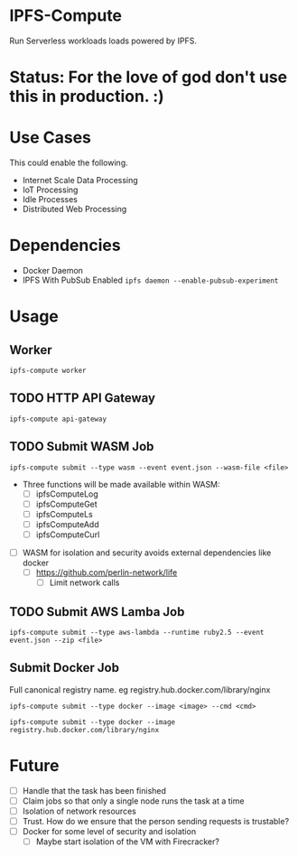 # IPFS-Compute

Run Serverless workloads loads powered by IPFS.

# Status: For the love of god don't use this in production. :)

# Use Cases

This could enable the following.

 - Internet Scale Data Processing
 - IoT Processing
 - Idle Processes
 - Distributed Web Processing

# Dependencies

 - Docker Daemon
 - IPFS With PubSub Enabled `ipfs daemon --enable-pubsub-experiment`

# Usage

## Worker

```
ipfs-compute worker
```

## TODO HTTP API Gateway

```
ipfs-compute api-gateway
```

## TODO Submit WASM Job

```
ipfs-compute submit --type wasm --event event.json --wasm-file <file>
```

 - Three functions will be made available within WASM:
    - [ ] ipfsComputeLog
    - [ ] ipfsComputeGet
    - [ ] ipfsComputeLs
    - [ ] ipfsComputeAdd
    - [ ] ipfsComputeCurl
 - [ ] WASM for isolation and security avoids external dependencies like docker
    - [ ] https://github.com/perlin-network/life
        - [ ] Limit network calls

## TODO Submit AWS Lamba Job

```
ipfs-compute submit --type aws-lambda --runtime ruby2.5 --event event.json --zip <file>
```

## Submit Docker Job

Full canonical registry name. eg registry.hub.docker.com/library/nginx

```
ipfs-compute submit --type docker --image <image> --cmd <cmd>
```

```
ipfs-compute submit --type docker --image registry.hub.docker.com/library/nginx
```

# Future

 - [ ] Handle that the task has been finished
 - [ ] Claim jobs so that only a single node runs the task at a time
 - [ ] Isolation of network resources
 - [ ] Trust. How do we ensure that the person sending requests is trustable?
 - [ ] Docker for some level of security and isolation
    - [ ] Maybe start isolation of the VM with Firecracker?